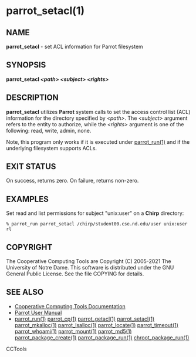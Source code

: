 






















# parrot_setacl(1)

## NAME
**parrot_setacl** - set ACL information for Parrot filesystem

## SYNOPSIS
**parrot_setacl _&lt;path&gt;_ _&lt;subject&gt;_ _&lt;rights&gt;_**

## DESCRIPTION
**parrot_setacl** utilizes **Parrot** system calls to set the access
control list (ACL) information for the directory specified by _&lt;path&gt;_.  The
_&lt;subject&gt;_ argument refers to the entity to authorize, while the
_&lt;rights&gt;_ argument is one of the following: read, write, admin, none.

Note, this program only works if it is executed under [parrot_run(1)](parrot_run.md) and if the
underlying filesystem supports ACLs.

## EXIT STATUS
On success, returns zero.  On failure, returns non-zero.

## EXAMPLES
Set read and list permissions for subject "unix:user" on a **Chirp** directory:

```
% parrot_run parrot_setacl /chirp/student00.cse.nd.edu/user unix:user rl
```

## COPYRIGHT
The Cooperative Computing Tools are Copyright (C) 2005-2021 The University of Notre Dame.  This software is distributed under the GNU General Public License.  See the file COPYING for details.

## SEE ALSO

- [Cooperative Computing Tools Documentation]("../index.html")
- [Parrot User Manual]("../parrot.html")
- [parrot_run(1)](parrot_run.md) [parrot_cp(1)](parrot_cp.md) [parrot_getacl(1)](parrot_getacl.md)  [parrot_setacl(1)](parrot_setacl.md)  [parrot_mkalloc(1)](parrot_mkalloc.md)  [parrot_lsalloc(1)](parrot_lsalloc.md)  [parrot_locate(1)](parrot_locate.md)  [parrot_timeout(1)](parrot_timeout.md)  [parrot_whoami(1)](parrot_whoami.md)  [parrot_mount(1)](parrot_mount.md)  [parrot_md5(1)](parrot_md5.md)  [parrot_package_create(1)](parrot_package_create.md)  [parrot_package_run(1)](parrot_package_run.md)  [chroot_package_run(1)](chroot_package_run.md)


CCTools
